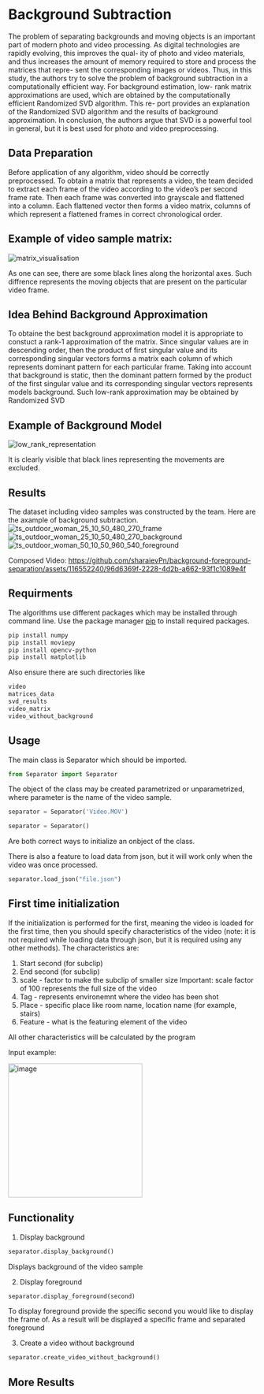 # Background Subtraction


The problem of separating backgrounds and moving objects is an important part of modern photo and video processing. As digital technologies are rapidly evolving, this improves the qual- ity of photo and video materials, and thus increases the amount of memory required to store and process the matrices that repre- sent the corresponding images or videos. Thus, in this study, the authors try to solve the problem of background subtraction in a computationally efficient way. For background estimation, low- rank matrix approximations are used, which are obtained by the computationally efficient Randomized SVD algorithm. This re- port provides an explanation of the Randomized SVD algorithm and the results of background approximation. In conclusion, the authors argue that SVD is a powerful tool in general, but it is best used for photo and video preprocessing.

## Data Preparation

Before application of any algorithm, video should be correctly preprocessed. To obtain a matrix that represents a video, the team decided to extract each frame of the video according to the video’s per second frame rate. Then each frame was converted into grayscale and flattened into a column. Each flattened vector then forms a video matrix, columns of which represent a flattened frames in correct chronological order.

## Example of video sample matrix:

![matrix_visualisation](https://github.com/sharaievPn/background-foreground-separation/assets/116552240/5dc97995-9abd-4c29-8dd7-0ace193b84f3)

As one can see, there are some black lines along the horizontal axes. Such diffrence represents the moving objects that are present on the particular video frame.

## Idea Behind Background Approximation

To obtaine the best background approximation model it is appropriate to constuct a rank-1 approximation of the matrix. Since singular values are in descending order, then the product of first singular value and its corresponding singular vectors forms a matrix each column of which represents dominant pattern for each particular frame. Taking into account that background is static, then the dominant pattern formed by the product of the first singular value and its corresponding singular vectors represents models background. Such low-rank approximation may be obtained by Randomized SVD

## Example of Background Model

![low_rank_representation](https://github.com/sharaievPn/background-foreground-separation/assets/116552240/6f0e43b1-4d4f-4a2e-815d-14f9758173fb)

It is clearly visible that black lines representing the movements are excluded.

## Results
The dataset including video samples was constructed by the team. Here are the axample of background subtraction.
![ts_outdoor_woman_25_10_50_480_270_frame](https://github.com/sharaievPn/background-foreground-separation/assets/116552240/ff663141-ab34-4131-8d2c-726a7a80921d)
![ts_outdoor_woman_25_10_50_480_270_background](https://github.com/sharaievPn/background-foreground-separation/assets/116552240/fd6dd192-b8f9-4a66-8554-64d3fbe4d198)
![ts_outdoor_woman_50_10_50_960_540_foreground](https://github.com/sharaievPn/background-foreground-separation/assets/116552240/ca4d5349-3201-490d-b4a0-e2c6e2b9df86)

Composed Video:
https://github.com/sharaievPn/background-foreground-separation/assets/116552240/96d6369f-2228-4d2b-a662-93f1c1089e4f

## Requirments
The algorithms use different packages which may be installed through command line. 
Use the package manager [pip](https://pip.pypa.io/en/stable/) to install required packages.

```bash
pip install numpy
pip install moviepy
pip install opencv-python
pip install matplotlib
```

Also ensure there are such directories like 
```bash
video
matrices_data
svd_results
video_matrix
video_without_background
```

## Usage
The main class is Separator which should be imported.

```python
from Separator import Separator
```

The object of the class may be created parametrized or unparametrized, where parameter is the name of the video sample.
```python
separator = Separator('Video.MOV')
```

```python
separator = Separator()
```

Are both correct ways to initialize an onbject of the class.

There is also a feature to load data from json, but it will work only when the video was once processed.

```python
separator.load_json("file.json")
```

## First time initialization
If the initialization is performed for the first, meaning the video is loaded for the first time, then you should specify characteristics of the video (note: it is not required while loading data through json, but it is required using any other methods).
The characteristics are: 
1) Start second (for subclip)
2) End second (for subclip)
3) scale - factor to make the subclip of smaller size
Important: scale factor of 100 represents the full size of the video
4) Tag - represents environemnt where the video has been shot
5) Place - specific place like room name, location name (for example, stairs)
6) Feature - what is the featuring element of the video

All other characteristics will be calculated by the program

Input example:

<img width="272" alt="image" src="https://github.com/sharaievPn/background-foreground-separation/assets/116552240/4de09fec-c687-4d67-9fec-bf7793a9a50e">

## Functionality

1) Display background
```python
separator.display_background()
```
Displays background of the video sample

2) Display foreground
```python
separator.display_foreground(second)
```
To display foreground provide the specific second you would like to display the frame of. As a result will be displayed a specific frame and separated foreground

3) Create a video without background
```python
separator.create_video_without_background()
```

## More Results

